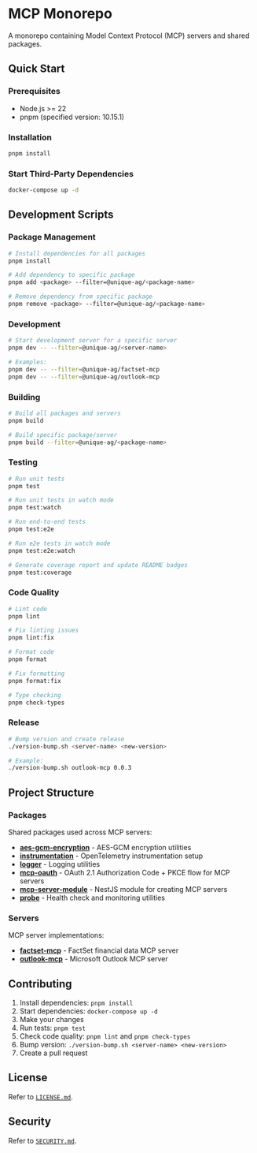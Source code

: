 # MCP Monorepo

A monorepo containing Model Context Protocol (MCP) servers and shared packages.

## Quick Start

### Prerequisites

- Node.js >= 22
- pnpm (specified version: 10.15.1)

### Installation

```bash
pnpm install
```

### Start Third-Party Dependencies

```bash
docker-compose up -d
```

## Development Scripts

### Package Management

```bash
# Install dependencies for all packages
pnpm install

# Add dependency to specific package
pnpm add <package> --filter=@unique-ag/<package-name>

# Remove dependency from specific package
pnpm remove <package> --filter=@unique-ag/<package-name>
```

### Development

```bash
# Start development server for a specific server
pnpm dev -- --filter=@unique-ag/<server-name>

# Examples:
pnpm dev -- --filter=@unique-ag/factset-mcp
pnpm dev -- --filter=@unique-ag/outlook-mcp
```

### Building

```bash
# Build all packages and servers
pnpm build

# Build specific package/server
pnpm build --filter=@unique-ag/<package-name>
```

### Testing

```bash
# Run unit tests
pnpm test

# Run unit tests in watch mode
pnpm test:watch

# Run end-to-end tests
pnpm test:e2e

# Run e2e tests in watch mode
pnpm test:e2e:watch

# Generate coverage report and update README badges
pnpm test:coverage
```

### Code Quality

```bash
# Lint code
pnpm lint

# Fix linting issues
pnpm lint:fix

# Format code
pnpm format

# Fix formatting
pnpm format:fix

# Type checking
pnpm check-types
```

### Release

```bash
# Bump version and create release
./version-bump.sh <server-name> <new-version>

# Example:
./version-bump.sh outlook-mcp 0.0.3
```

## Project Structure

### Packages

Shared packages used across MCP servers:

- **[aes-gcm-encryption](./packages/aes-gcm-encryption/)** - AES-GCM encryption utilities
- **[instrumentation](./packages/instrumentation/)** - OpenTelemetry instrumentation setup
- **[logger](./packages/logger/)** - Logging utilities
- **[mcp-oauth](./packages/mcp-oauth/README.md)** - OAuth 2.1 Authorization Code + PKCE flow for MCP servers
- **[mcp-server-module](./packages/mcp-server-module/README.md)** - NestJS module for creating MCP servers
- **[probe](./packages/probe/)** - Health check and monitoring utilities

### Servers

MCP server implementations:

- **[factset-mcp](./servers/factset-mcp/README.md)** - FactSet financial data MCP server
- **[outlook-mcp](./servers/outlook-mcp/README.md)** - Microsoft Outlook MCP server

## Contributing

1. Install dependencies: `pnpm install`
2. Start dependencies: `docker-compose up -d`
3. Make your changes
4. Run tests: `pnpm test`
5. Check code quality: `pnpm lint` and `pnpm check-types`
6. Bump version: `./version-bump.sh <server-name> <new-version>`
7. Create a pull request

## License

Refer to [`LICENSE.md`](./LICENSE.md).

## Security

Refer to [`SECURITY.md`](./SECURITY.md).